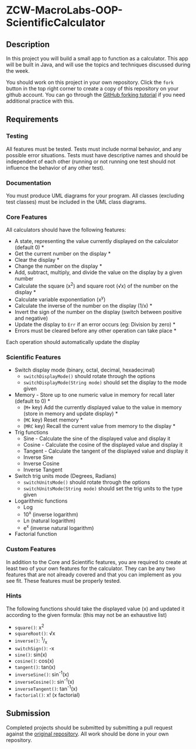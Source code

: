 # ZCW-MacroLabs-OOP-ScientificCalculator


## Description

In this project you will build a small app to function as a calculator. This app  will be built in Java, and will use the topics and techniques discussed during the week.

You should work on this project in your own repository. Click the `fork` button in the top right corner to create a copy of this repository on your github account. You can go through the [GitHub forking tutorial](https://help.github.com/articles/fork-a-repo/) if you need additional practice with this.


## Requirements

### Testing

All features must be tested. Tests must include normal behavior, and any possible error situations. Tests must have descriptive names and should be independent of each other (running or not running one test should not influence the behavior of any other test).

### Documentation

You must produce UML diagrams for your program. All classes (excluding test classes) must be included in the UML class diagrams.

### Core Features 

All calculators should have the following features:

- A state, representing the value currently displayed on the calculator (default 0) *
- Get the current number on the display *
- Clear the display *
- Change the number on the display *
- Add, subtract, multiply, and divide the value on the display by a given number
- Calculate the square (x<sup>2</sup>) and square root (√x) of the number on the display *
- Calculate variable exponentiation (x<sup>y</sup>)
- Calculate the inverse of the number on the display (1/x) *
- Invert the sign of the number on the display (switch between positive and negative)
- Update the display to `Err` if an error occurs (eg: Division by zero) *
- Errors must be cleared before any other operation can take place *

Each operation should automatically update the display


### Scientific Features

- Switch display mode (binary, octal, decimal, hexadecimal)
  - `switchDisplayMode()` should rotate through the options
  - `switchDisplayMode(String mode)` should set the display to the mode given
- Memory - Store up to one numeric value in memory for recall later (default to 0) *
  - (`M+` key) Add the currently displayed value to the value in memory (store in memory and update display) *
  - (`MC` key) Reset memory *
  - (`MRC` key) Recall the current value from memory to the display *
- Trig functions
  - Sine - Calculate the sine of the displayed value and display it
  - Cosine - Calculate the cosine of the displayed value and display it
  - Tangent - Calculate the tangent of the displayed value and display it
  - Inverse Sine
  - Inverse Cosine
  - Inverse Tangent
- Switch trig units mode (Degrees, Radians)
  - `switchUnitsMode()` should rotate through the options
  - `switchUnitsMode(String mode)` should set the trig units to the type given
- Logarithmic functions
  - Log
  - 10<sup>x</sup> (inverse logarithm)
  - Ln (natural logarithm)
  - e<sup>x</sup> (inverse natural logarithm)
- Factorial function  


### Custom Features

In addition to the Core and Scientific features, you are required to create at least two of your own features for the calculator. They can be any two features that are not already covered and that you can implement as you see fit. These features must be properly tested.

### Hints

The following functions should take the displayed value (x) and updated it according to the given formula: (this may not be an exhaustive list)

- `square()`: x<sup>2</sup>
- `squareRoot()`: √x
- `inverse()`: <sup>1</sup>/<sub>x</sub>
- `switchSign()`: -x
- `sine()`: sin(x)
- `cosine()`: cos(x)
- `tangent()`: tan(x)
- `inverseSine()`: sin<sup>-1</sup>(x)
- `inverseCosine()`: sin<sup>-1</sup>(x)
- `inverseTangent()`: tan<sup>-1</sup>(x)
- `factorial()`: x! (x factorial)

## Submission

Completed projects should be submitted by submitting a pull request against the [original repository](https://github.com/Zipcoder/project-1-calculator). All work should be done in your own repository.
